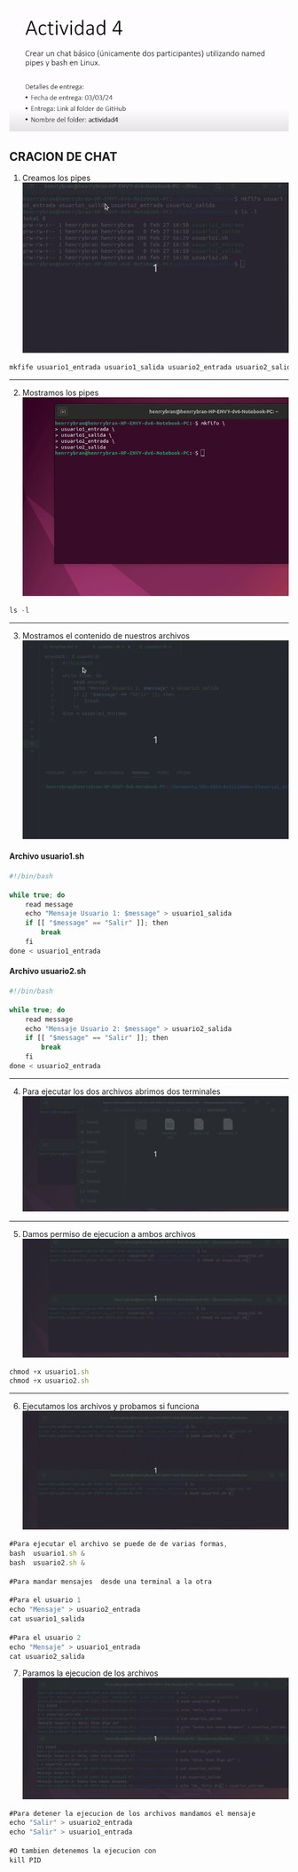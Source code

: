 ![8](https://github.com/HenrryBran-Hub/so1_actividades_201314439/blob/main/actividad4/Img/8.png)

## CRACION DE CHAT

1. Creamos los pipes 
   ![1](https://github.com/HenrryBran-Hub/so1_actividades_201314439/blob/main/actividad4/Img/1.gif)

```javascript
mkfife usuario1_entrada usuario1_salida usuario2_entrada usuario2_salida
```

---

2. Mostramos los pipes
   ![2](https://github.com/HenrryBran-Hub/so1_actividades_201314439/blob/main/actividad4/Img/2.gif)

```javascript
ls -l
```

---

3. Mostramos el contenido de nuestros archivos
   ![3](https://github.com/HenrryBran-Hub/so1_actividades_201314439/blob/main/actividad4/Img/3.gif)

#### Archivo usuario1.sh
```javascript
#!/bin/bash

while true; do
    read message
    echo "Mensaje Usuario 1: $message" > usuario1_salida
    if [[ "$message" == "Salir" ]]; then
        break
    fi
done < usuario1_entrada
```

#### Archivo usuario2.sh
```javascript
#!/bin/bash

while true; do
    read message
    echo "Mensaje Usuario 2: $message" > usuario2_salida
    if [[ "$message" == "Salir" ]]; then
        break
    fi
done < usuario2_entrada
```
---

4. Para ejecutar los dos archivos abrimos dos terminales
   ![4](https://github.com/HenrryBran-Hub/so1_actividades_201314439/blob/main/actividad4/Img/4.gif)

---

5. Damos permiso de ejecucion a ambos archivos
   ![5](https://github.com/HenrryBran-Hub/so1_actividades_201314439/blob/main/actividad4/Img/5.gif)

```javascript
chmod +x usuario1.sh
chmod +x usuario2.sh
```

---

6. Ejecutamos los archivos y probamos si funciona
   ![6](https://github.com/HenrryBran-Hub/so1_actividades_201314439/blob/main/actividad4/Img/6.gif)

```javascript
#Para ejecutar el archivo se puede de de varias formas,
bash  usuario1.sh &
bash  usuario2.sh &

#Para mandar mensajes  desde una terminal a la otra

#Para el usuario 1
echo "Mensaje" > usuario2_entrada 
cat usuario1_salida

#Para el usuario 2
echo "Mensaje" > usuario1_entrada 
cat usuario2_salida


```

7. Paramos la ejecucion de los archivos
   ![7](https://github.com/HenrryBran-Hub/so1_actividades_201314439/blob/main/actividad4/Img/7.gif)

```javascript
#Para detener la ejecucion de los archivos mandamos el mensaje 
echo "Salir" > usuario2_entrada
echo "Salir" > usuario1_entrada 

#O tambien detenemos la ejecucion con 
kill PID
```